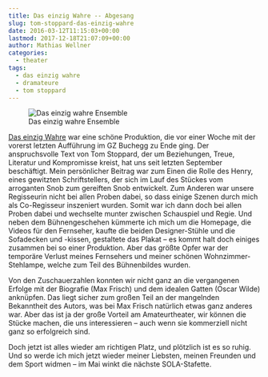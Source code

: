 ```yaml
---
title: Das einzig Wahre -- Abgesang
slug: tom-stoppard-das-einzig-wahre
date: 2016-03-12T11:15:03+00:00
lastmod: 2017-12-18T21:07:09+00:00
author: Mathias Wellner
categories:
  - theater
tags:
  - das einzig wahre
  - dramateure
  - tom stoppard
---
```

<figure>
  <img sizes="100vw" srcset="https://farm2.staticflickr.com/1535/25082042195_5608f7212d_n.jpg 320w, https://farm2.staticflickr.com/1535/25082042195_5608f7212d_z.jpg 640w, https://farm2.staticflickr.com/1535/25082042195_5608f7212d_c.jpg 800w, https://farm2.staticflickr.com/1535/25082042195_d903fe7552_h.jpg 1600w" src="https://farm2.staticflickr.com/1535/25082042195_5608f7212d_b.jpg" alt="Das einzig wahre Ensemble">
  <figcaption>Das einzig wahre Ensemble</figcaption>
</figure>

<!--more-->

[Das einzig Wahre](http://dramateure.ch/wordpress/produktionen/das-einzig-wahre "Das einzig Wahre") war eine schöne Produktion, die vor einer Woche mit der vorerst letzten Aufführung im GZ Buchegg zu Ende ging. Der anspruchsvolle Text von Tom Stoppard, der um Beziehungen, Treue, Literatur und Kompromisse kreist, hat uns seit letzten September beschäftigt. Mein persönlicher Beitrag war zum Einen die Rolle des Henry, eines gewitzten Schriftstellers, der sich im Lauf des Stückes vom arroganten Snob zum gereiften Snob entwickelt. Zum Anderen war unsere Regisseurin nicht bei allen Proben dabei, so dass einige Szenen durch mich als Co-Regisseur inszeniert wurden. Somit war ich dann doch bei allen Proben dabei und wechselte munter zwischen Schauspiel und Regie. Und neben dem Bühnengeschehen kümmerte ich mich um die Homepage, die Videos für den Fernseher, kaufte die beiden Designer-Stühle und die Sofadecken und -kissen, gestaltete das Plakat &ndash; es kommt halt doch einiges zusammen bei so einer Produktion. Aber das größte Opfer war der temporäre Verlust meines Fernsehers und meiner schönen Wohnzimmer-Stehlampe, welche zum Teil des Bühnenbildes wurden. 

Von den Zuschauerzahlen konnten wir nicht ganz an die vergangenen Erfolge mit der Biografie (Max Frisch) und dem idealen Gatten (Oscar Wilde) anknüpfen. Das liegt sicher zum großen Teil an der mangelnden Bekanntheit des Autors, was bei Max Frisch natürlich etwas ganz anderes war. Aber das ist ja der große Vorteil am Amateurtheater, wir können die Stücke machen, die uns interessieren &ndash; auch wenn sie kommerziell nicht ganz so erfolgreich sind. 

Doch jetzt ist alles wieder am richtigen Platz, und plötzlich ist es so ruhig. Und so werde ich mich jetzt wieder meiner Liebsten, meinen Freunden und dem Sport widmen &ndash; im Mai winkt die nächste SOLA-Stafette.